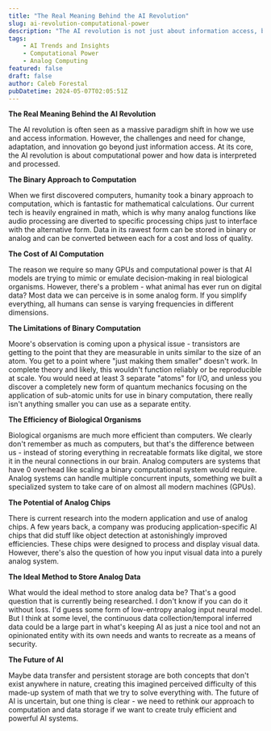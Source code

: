 ```yaml
---
title: "The Real Meaning Behind the AI Revolution"
slug: ai-revolution-computational-power
description: "The AI revolution is not just about information access, but about computational power and how data is interpreted and processed. We need to rethink our approach to computation and data storage to create truly efficient and powerful AI systems."
tags: 
    - AI Trends and Insights 
    - Computational Power 
    - Analog Computing
featured: false
draft: false
author: Caleb Forestal
pubDatetime: 2024-05-07T02:05:51Z
---
```


**The Real Meaning Behind the AI Revolution**

The AI revolution is often seen as a massive paradigm shift in how we use and access information. However, the challenges and need for change, adaptation, and innovation go beyond just information access. At its core, the AI revolution is about computational power and how data is interpreted and processed.

**The Binary Approach to Computation**

When we first discovered computers, humanity took a binary approach to computation, which is fantastic for mathematical calculations. Our current tech is heavily engrained in math, which is why many analog functions like audio processing are diverted to specific processing chips just to interface with the alternative form. Data in its rawest form can be stored in binary or analog and can be converted between each for a cost and loss of quality.

**The Cost of AI Computation**

The reason we require so many GPUs and computational power is that AI models are trying to mimic or emulate decision-making in real biological organisms. However, there's a problem - what animal has ever run on digital data? Most data we can perceive is in some analog form. If you simplify everything, all humans can sense is varying frequencies in different dimensions.

**The Limitations of Binary Computation**

Moore's observation is coming upon a physical issue - transistors are getting to the point that they are measurable in units similar to the size of an atom. You get to a point where "just making them smaller" doesn't work. In complete theory and likely, this wouldn't function reliably or be reproducible at scale. You would need at least 3 separate "atoms" for I/O, and unless you discover a completely new form of quantum mechanics focusing on the application of sub-atomic units for use in binary computation, there really isn't anything smaller you can use as a separate entity.

**The Efficiency of Biological Organisms**

Biological organisms are much more efficient than computers. We clearly don't remember as much as computers, but that's the difference between us - instead of storing everything in recreatable formats like digital, we store it in the neural connections in our brain. Analog computers are systems that have 0 overhead like scaling a binary computational system would require. Analog systems can handle multiple concurrent inputs, something we built a specialized system to take care of on almost all modern machines (GPUs).

**The Potential of Analog Chips**

There is current research into the modern application and use of analog chips. A few years back, a company was producing application-specific AI chips that did stuff like object detection at astonishingly improved efficiencies. These chips were designed to process and display visual data. However, there's also the question of how you input visual data into a purely analog system.

**The Ideal Method to Store Analog Data**

What would the ideal method to store analog data be? That's a good question that is currently being researched. I don't know if you can do it without loss. I'd guess some form of low-entropy analog input neural model. But I think at some level, the continuous data collection/temporal inferred data could be a large part in what's keeping AI as just a nice tool and not an opinionated entity with its own needs and wants to recreate as a means of security.

**The Future of AI**

Maybe data transfer and persistent storage are both concepts that don't exist anywhere in nature, creating this imagined perceived difficulty of this made-up system of math that we try to solve everything with. The future of AI is uncertain, but one thing is clear - we need to rethink our approach to computation and data storage if we want to create truly efficient and powerful AI systems.


<!-- 
**The Real Meaning Behind the AI Revolution**

The AI revolution is often seen as a massive paradigm shift in how we use and access information. However, the challenges and need for change, adaptation, and innovation go beyond just information access. At its core, the AI revolution is about computational power and how data is interpreted and processed.

**The Binary Approach to Computation**

When we first discovered computers, humanity took a binary approach to computation, which is fantastic for mathematical calculations. Our current tech is heavily engrained in math, which is why many analog functions like audio processing are diverted to specific processing chips just to interface with the alternative form. Data in its rawest form can be stored in binary or analog and can be converted between each for a cost and loss of quality.

**The Cost of AI Computation**

The reason we require so many GPUs and computational power is that AI models are trying to mimic or emulate decision-making in real biological organisms. However, there's a problem - what animal has ever run on digital data? Most data we can perceive is in some analog form. If you simplify everything, all humans can sense is varying frequencies in different dimensions.

**The Limitations of Binary Computation**

Moore's observation is coming upon a physical issue - transistors are getting to the point that they are measurable in units similar to the size of an atom. You get to a point where "just making them smaller" doesn't work. In complete theory and likely, this wouldn't function reliably or be reproducible at scale. You would need at least 3 separate "atoms" for I/O, and unless you discover a completely new form of quantum mechanics focusing on the application of sub-atomic units for use in binary computation, there really isn't anything smaller you can use as a separate entity.

**The Efficiency of Biological Organisms**

Biological organisms are much more efficient than computers. We clearly don't remember as much as computers, but that's the difference between us - instead of storing everything in recreatable formats like digital, we store it in the neural connections in our brain. Analog computers are systems that have 0 overhead like scaling a binary computational system would require. Analog systems can handle multiple concurrent inputs, something we built a specialized system to take care of on almost all modern machines (GPUs).

**The Potential of Analog Chips**

There is current research into the modern application and use of analog chips. A few years back, a company was producing application-specific AI chips that did stuff like object detection at astonishingly improved efficiencies. These chips were designed to process and display visual data. However, there's also the question of how you input visual data into a purely analog system.

**The Ideal Method to Store Analog Data**

What would the ideal method to store analog data be? That's a good question that is currently being researched. I don't know if you can do it without loss. I'd guess some form of low-entropy analog input neural model. But I think at some level, the continuous data collection/temporal inferred data could be a large part in what's keeping AI as just a nice tool and not an opinionated entity with its own needs and wants to recreate as a means of security.

**The Future of AI**

Maybe data transfer and persistent storage are both concepts that don't exist anywhere in nature, creating this imagined perceived difficulty of this made-up system of math that we try to solve everything with. The future of AI is uncertain, but one thing is clear - we need to rethink our approach to computation and data storage if we want to create truly efficient and powerful AI systems.

**The Role of Human Senses**

If we really simplify everything, all humans can sense is varying frequencies in different dimensions. Hearing is in the range of ~5 Hz to ~20 kHz, with low energy. Touch is in the range of 1-5 Hz, with a high focus on higher energy disturbances. Sight is in the super high nm range, with a focus on a very specific and small range, and a 2D array of sensing organs which combined with a separate view angle somehow give us depth perception. Taste is really just a combo of touch and smell. And in my opinion, the sense of smell is just an evolutionarily advantageous chemical sensor/detector.

**The Limitations of Digital Data**

But nowhere in the input of your senses do you ever convert the fundamental form of the data and process it with a fundamentally different technique that would be better for math. We clearly don't remember as much as computers, but that's the difference between us - instead of storing everything in recreatable formats like digital, we store it in the neural connections in our brain.

**The Potential of Analog Systems**

Analog systems can handle multiple concurrent inputs, something we built a specialized system to take care of on almost all modern machines (GPUs). There's current research into the modern application and use of analog chips, but there was a company that unfortunately went under a few years back that was producing application-specific AI chips that did stuff like object detection at astonishingly improved efficiencies.

**The Future of Computation**

So, do chips just keep getting cheaper to produce, and the cost of computation falls until it approaches the cost of raw materials, the electricity to power the robot, and the one-time cost of x billions over x billion years (pretty much free once you begin performing computation directly at the source of energy, our sun)? But how are biological organisms so much more efficient than computers? We clearly don't remember as much as computers, but that's the difference between us - instead of storing everything in recreatable formats like digital, we store it in the neural connections in our brain.

**The Ideal AI System**

The ideal AI system would be one that can directly integrate with an audio source and use speech to directly produce an output. If you do a FFT on speech, you begin to see a pattern for each character, and depending on the pitch/tone/frequency, you would get information from the data and you'd be able to ID different letters/words. Of course, I can't directly interact with the data source/processing method, so I'm relying on analog-to-digital methods such as FFT, so there could be much more data actually captured in the full human-sensible waves we call speech/sound.

**The Future of AI Research**

Maybe data transfer and persistent storage are both concepts that don't exist anywhere in nature, creating this imagined perceived difficulty of this made-up system of math that we try to solve everything with. The future of AI research is uncertain, but one thing is clear - we need to rethink our approach to computation and data storage if we want to create truly efficient and powerful AI systems. -->